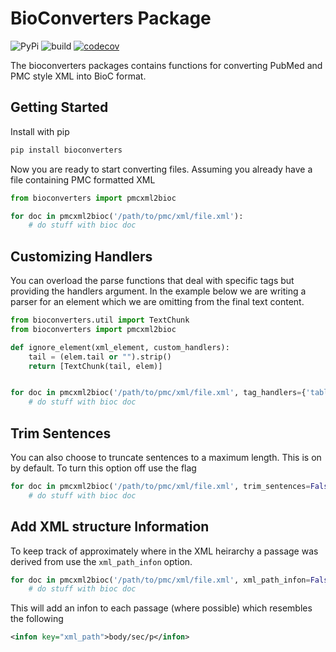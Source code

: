 # BioConverters Package

![PyPi](https://img.shields.io/pypi/v/bioconverters.svg) ![build](https://github.com/jakelever/bioconverters/workflows/build/badge.svg?branch=master) [![codecov](https://codecov.io/gh/jakelever/bioconverters/branch/master/graph/badge.svg)](https://codecov.io/gh/jakelever/bioconverters)

The bioconverters packages contains functions for converting PubMed and PMC style XML into BioC format.

## Getting Started

Install with pip

```bash
pip install bioconverters
```

Now you are ready to start converting files. Assuming you already have a file containing PMC formatted XML

```python
from bioconverters import pmcxml2bioc

for doc in pmcxml2bioc('/path/to/pmc/xml/file.xml'):
    # do stuff with bioc doc
```

## Customizing Handlers

You can overload the parse functions that deal with specific tags but providing the handlers argument. In the example below we are writing a parser for an element which we are omitting from the final text content.

```python
from bioconverters.util import TextChunk
from bioconverters import pmcxml2bioc

def ignore_element(xml_element, custom_handlers):
    tail = (elem.tail or "").strip()
    return [TextChunk(tail, elem)]


for doc in pmcxml2bioc('/path/to/pmc/xml/file.xml', tag_handlers={'table': ignore_element}):
    # do stuff with bioc doc
```

## Trim Sentences

You can also choose to truncate sentences to a maximum length. This is on by default. To turn this option off use the flag

```python
for doc in pmcxml2bioc('/path/to/pmc/xml/file.xml', trim_sentences=False):
    # do stuff with bioc doc
```

## Add XML structure Information

To keep track of approximately where in the XML heirarchy a passage was derived from use the `xml_path_infon` option.

```python
for doc in pmcxml2bioc('/path/to/pmc/xml/file.xml', xml_path_infon=False):
    # do stuff with bioc doc
```

This will add an infon to each passage (where possible) which resembles the following

```xml
<infon key="xml_path">body/sec/p</infon>
```
